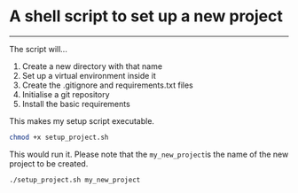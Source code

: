 # A shell script to set up a new project

---

The script will...

1. Create a new directory with that name
2. Set up a virtual environment inside it
3. Create the .gitignore and requirements.txt files
4. Initialise a git repository
5. Install the basic requirements

This makes my setup script executable.

```bash
chmod +x setup_project.sh
```

This would run it. Please note that the `my_new_project`is the name of the new project to be created.

```bash
./setup_project.sh my_new_project
```
